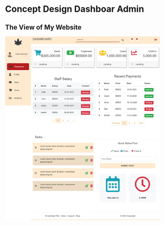# Concept Design Dashboar Admin

## The View of My Website

![alt text](https://github.com/Faridmumtazz/Admin-Web_Concept/blob/master/Admin/img/2.jpeg)
